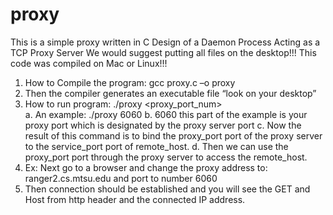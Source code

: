 # proxy
This is a simple proxy written in C
Design of a Daemon Process Acting as a TCP Proxy Server 
We would suggest putting all files on the desktop!!!
This code was compiled on Mac or Linux!!!
1.	How to Compile the program: gcc proxy.c –o proxy
2.	Then the compiler generates an executable file “look on your desktop”
3.	How to run program:  ./proxy <proxy_port_num>  
  a.	An example: ./proxy 6060
  b.	6060 this part of the example is your proxy port which is designated by the proxy server port
  c.	Now the result of this command is to bind the proxy_port port of the proxy server to the service_port port of remote_host. 
  d.	Then we can use the proxy_port port through the proxy server to access the remote_host. 
4.	Ex: Next go to a browser and change the proxy address to: ranger2.cs.mtsu.edu and port to number 6060
5.	Then connection should be established and you will see the GET and Host from http header and the connected IP address.
